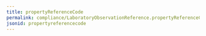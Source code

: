 ```yaml
---
title: propertyReferenceCode
permalink: compliance/LaboratoryObservationReference.propertyReferenceCode.html
jsonid: propertyreferencecode
---
```

